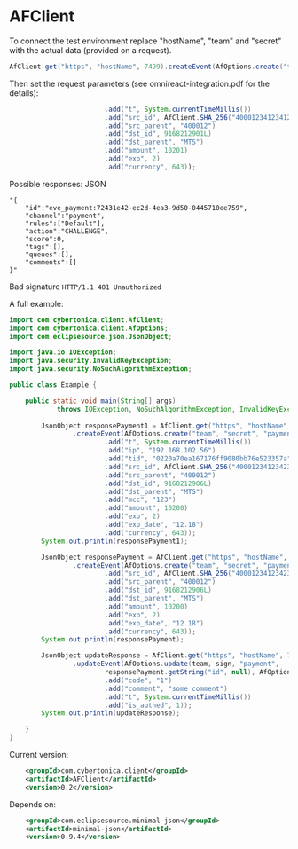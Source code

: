 AFClient
===================================

To connect the test environment replace "hostName", "team" and "secret" with the actual data (provided on a request).

```java
AfClient.get("https", "hostName", 7499).createEvent(AfOptions.create("team", "secret", "payment"))
```

Then set the request parameters (see omnireact-integration.pdf for the details):
```java
                        .add("t", System.currentTimeMillis())
                        .add("src_id", AfClient.SHA_256("4000123412341233")))
                        .add("src_parent", "400012")
                        .add("dst_id", 9168212901L)
                        .add("dst_parent", "MTS")
                        .add("amount", 10201)
                        .add("exp", 2)
                        .add("currency", 643));
```


Possible responses:
JSON
```
"{
    "id":"eve_payment:72431e42-ec2d-4ea3-9d50-0445710ee759",
    "channel":"payment",
    "rules":["Default"],
    "action":"CHALLENGE",
    "score":0,
    "tags":[],
    "queues":[],
    "comments":[]
}"
```
Bad signature
```HTTP/1.1 401 Unauthorized```

A full example:

```java
import com.cybertonica.client.AfClient;
import com.cybertonica.client.AfOptions;
import com.eclipsesource.json.JsonObject;

import java.io.IOException;
import java.security.InvalidKeyException;
import java.security.NoSuchAlgorithmException;

public class Example {

    public static void main(String[] args)
            throws IOException, NoSuchAlgorithmException, InvalidKeyException {
    
        JsonObject responsePayment1 = AfClient.get("https", "hostName", 7499)
                .createEvent(AfOptions.create("team", "secret", "payment")
                        .add("t", System.currentTimeMillis())                    
                        .add("ip", "192.168.102.56")
                        .add("tid", "0220a70ea167176ff9080bb76e523357a")
                        .add("src_id", AfClient.SHA_256("400012341234232"))
                        .add("src_parent", "400012")
                        .add("dst_id", 9168212906L)
                        .add("dst_parent", "MTS")
                        .add("mcc", "123")
                        .add("amount", 10200)
                        .add("exp", 2)                    
                        .add("exp_date", "12.18")
                        .add("currency", 643));
        System.out.println(responsePayment1);        

        JsonObject responsePayment = AfClient.get("https", "hostName", 7499)
                .createEvent(AfOptions.create("team", "secret", "payment", AfOptions.OK)
                        .add("src_id", AfClient.SHA_256("400012341234232"))
                        .add("src_parent", "400012")
                        .add("dst_id", 9168212906L)
                        .add("dst_parent", "MTS")
                        .add("amount", 10200)
                        .add("exp", 2)                    
                        .add("exp_date", "12.18")
                        .add("currency", 643));
        System.out.println(responsePayment);

        JsonObject updateResponse = AfClient.get("https", "hostName", 7499)
                .updateEvent(AfOptions.update(team, sign, "payment",
                        responsePayment.getString("id", null), AfOptions.FRAUD)
                        .add("code", "1")
                        .add("comment", "some comment")
                        .add("t", System.currentTimeMillis())
                        .add("is_authed", 1));
        System.out.println(updateResponse);

    }
}
```

Current version:
```xml
    <groupId>com.cybertonica.client</groupId>
    <artifactId>AFClient</artifactId>
    <version>0.2</version>
```

Depends on:
```xml
    <groupId>com.eclipsesource.minimal-json</groupId>
    <artifactId>minimal-json</artifactId>
    <version>0.9.4</version>
```
